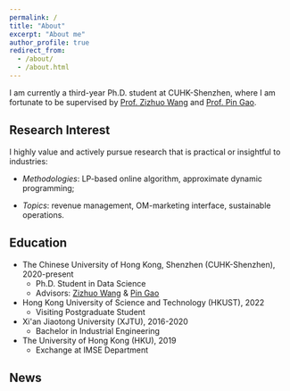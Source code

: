 ```yaml
---
permalink: /
title: "About"
excerpt: "About me"
author_profile: true
redirect_from: 
  - /about/
  - /about.html
---
```


I am currently a third-year Ph.D. student at CUHK-Shenzhen, where I am fortunate to be supervised by [Prof. Zizhuo Wang](https://mypage.cuhk.edu.cn/academics/wangzizhuo/) and [Prof. Pin Gao](https://myweb.cuhk.edu.cn/gaopin). 


## Research Interest 
I highly value and actively pursue research that is practical or insightful to industries:

* *Methodologies*: LP-based online algorithm, approximate dynamic programming;

* *Topics*: revenue management, OM-marketing interface, sustainable operations.

## Education
* The Chinese University of Hong Kong, Shenzhen (CUHK-Shenzhen), 2020-present
  * Ph.D. Student in Data Science
  * Advisors: [Zizhuo Wang](https://mypage.cuhk.edu.cn/academics/wangzizhuo/) &amp; [Pin Gao](https://myweb.cuhk.edu.cn/gaopin)
* Hong Kong University of Science and Technology (HKUST), 2022
  * Visiting Postgraduate Student
* Xi'an Jiaotong University (XJTU), 2016-2020
  * Bachelor in Industrial Engineering
* The University of Hong Kong (HKU), 2019
  * Exchange at IMSE Department

## News
